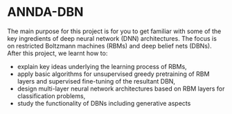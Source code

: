 # ANNDA-DBN

The main purpose for this project is for you to get familiar with some of the key ingredients of deep neural network (DNN) architectures. 
The focus is on restricted Boltzmann machines (RBMs) and deep belief nets (DBNs).
After this project, we learnt how to:
- explain key ideas underlying the learning process of RBMs,
- apply basic algorithms for unsupervised greedy pretraining of RBM layers
and supervised fine-tuning of the resultant DBN,
- design multi-layer neural network architectures based on RBM layers for
classification problems,
- study the functionality of DBNs including generative aspects
